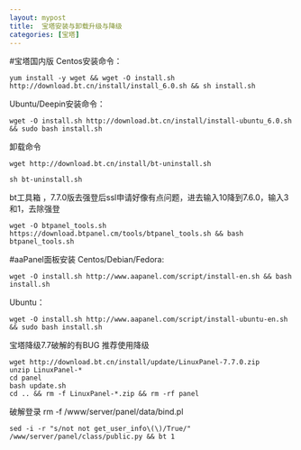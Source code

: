 ```yaml
---
layout: mypost
title:  宝塔安装与卸载升级与降级
categories: [宝塔]
---
```

#宝塔国内版
Centos安装命令：

    yum install -y wget && wget -O install.sh http://download.bt.cn/install/install_6.0.sh && sh install.sh

Ubuntu/Deepin安装命令：

    wget -O install.sh http://download.bt.cn/install/install-ubuntu_6.0.sh && sudo bash install.sh

卸载命令

    wget http://download.bt.cn/install/bt-uninstall.sh

    sh bt-uninstall.sh

bt工具箱 ，7.7.0版去强登后ssl申请好像有点问题，进去输入10降到7.6.0，输入3和1，去除强登

    wget -O btpanel_tools.sh https://download.btpanel.cm/tools/btpanel_tools.sh && bash btpanel_tools.sh

#aaPanel面板安装
Centos/Debian/Fedora:

    wget -O install.sh http://www.aapanel.com/script/install-en.sh && bash install.sh

Ubuntu：

    wget -O install.sh http://www.aapanel.com/script/install-ubuntu-en.sh && sudo bash install.sh
    
    
宝塔降级7.7破解的有BUG 推荐使用降级

    wget http://download.bt.cn/install/update/LinuxPanel-7.7.0.zip
    unzip LinuxPanel-*
    cd panel
    bash update.sh
    cd .. && rm -f LinuxPanel-*.zip && rm -rf panel
破解登录
    rm -f /www/server/panel/data/bind.pl



    sed -i -r "s/not not get_user_info\(\)/True/" /www/server/panel/class/public.py && bt 1
